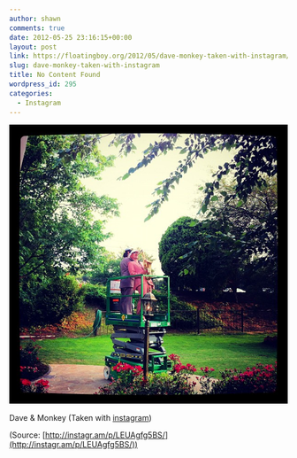 ```yaml
---
author: shawn
comments: true
date: 2012-05-25 23:16:15+00:00
layout: post
link: https://floatingboy.org/2012/05/dave-monkey-taken-with-instagram/
slug: dave-monkey-taken-with-instagram
title: No Content Found
wordpress_id: 295
categories:
  - Instagram
---
```


[![](/assets/media/2012/06/tumblr_m4lpz4swRv1qzw17so1_1280.jpg)](http://instagr.am/p/LEUAgfg5BS/)

Dave & Monkey (Taken with [instagram](http://instagr.am))

(Source: [http://instagr.am/p/LEUAgfg5BS/](http://instagr.am/p/LEUAgfg5BS/))
